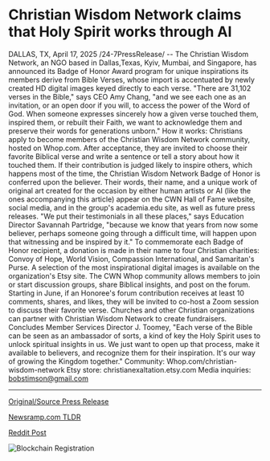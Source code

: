 # Christian Wisdom Network claims that Holy Spirit works through AI

DALLAS, TX, April 17, 2025 /24-7PressRelease/ -- The Christian Wisdom Network, an NGO based in Dallas,Texas, Kyiv, Mumbai, and Singapore, has announced its Badge of Honor Award program for unique inspirations its members derive from Bible Verses, whose import is accentuated by newly created HD digital images keyed directly to each verse.  "There are 31,102 verses in the Bible," says CEO Amy Chang, "and we see each one as an invitation, or an open door if you will, to access the power of the Word of God. When someone expresses sincerely how a given verse touched them, inspired them, or rebuilt their Faith, we want to acknowledge them and preserve their words for generations unborn."  How it works: Christians apply to become members of the Christian Wisdom Network community, hosted on Whop.com. After acceptance, they are invited to choose their favorite Biblical verse and write a sentence or tell a story about how it touched them.   If their contribution is judged likely to inspire others, which happens most of the time, the Christian Wisdom Network Badge of Honor is conferred upon the believer. Their words, their name, and a unique work of original art created for the occasion by either human artists or AI (like the ones accompanying this article) appear on the CWN Hall of Fame website, social media, and in the group's academia.edu site, as well as future press releases.  "We put their testimonials in all these places," says Education Director Savannah Partridge, "because we know that years from now some believer, perhaps someone going through a difficult time, will happen upon that witnessing and be inspired by it."  To commemorate each Badge of Honor recipient, a donation is made in their name to four Christian charities: Convoy of Hope, World Vision, Compassion International, and Samaritan's Purse.  A selection of the most inspirational digital images is available on the organization's Etsy site.  The CWN Whop community allows members to join or start discussion groups, share Biblical insights, and post on the forum. Starting in June, if an Honoree's forum contribution receives at least 10 comments, shares, and likes, they will be invited to co-host a Zoom session to discuss their favorite verse.   Churches and other Christian organizations can partner with Christian Wisdom Network to create fundraisers.  Concludes Member Services Director J. Toomey, "Each verse of the Bible can be seen as an ambassador of sorts, a kind of key the Holy Spirit uses to unlock spiritual insights in us. We just want to open up that process, make it available to believers, and recognize them for their inspiration. It's our way of growing the Kingdom together."  Community: Whop.com/christian-wisdom-network  Etsy store: christianexaltation.etsy.com  Media inquiries: bobstimson@gmail.com 

---

[Original/Source Press Release](https://www.24-7pressrelease.com/press-release/521918/christian-wisdom-network-claims-that-holy-spirit-works-through-ai)
                    

[Newsramp.com TLDR](https://newsramp.com/curated-news/christian-wisdom-network-launches-badge-of-honor-award-program-for-inspirational-bible-verses/193dc3c2408acf9538d864a5cd1fc082) 

 



[Reddit Post](https://www.reddit.com/r/AwardsAndRecognition/comments/1k16vs4/christian_wisdom_network_launches_badge_of_honor/) 



![Blockchain Registration](https://cdn.newsramp.app/24-7PressRelease/qrcode/254/17/urgeCjRR.webp)